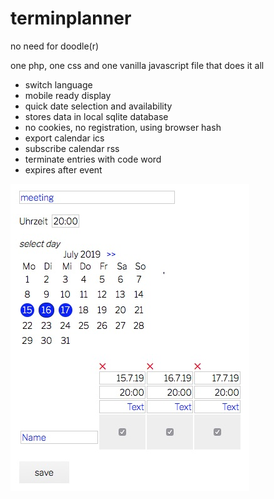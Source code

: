 # terminplanner
no need for doodle(r)  
  
one php, one css and one vanilla javascript file that does it all  
* switch language
* mobile ready display
* quick date selection and availability
* stores data in local sqlite database
* no cookies, no registration, using browser hash
* export calendar ics
* subscribe calendar rss
* terminate entries with code word
* expires after event

![screenshot](submit.jpg "setup")
